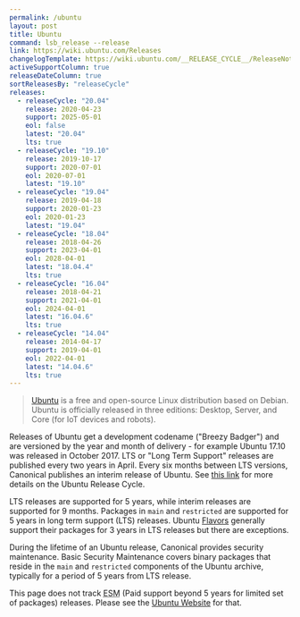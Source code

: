 ```yaml
---
permalink: /ubuntu
layout: post
title: Ubuntu
command: lsb_release --release
link: https://wiki.ubuntu.com/Releases
changelogTemplate: https://wiki.ubuntu.com/__RELEASE_CYCLE__/ReleaseNotes
activeSupportColumn: true
releaseDateColumn: true
sortReleasesBy: "releaseCycle"
releases:
  - releaseCycle: "20.04"
    release: 2020-04-23
    support: 2025-05-01
    eol: false
    latest: "20.04"
    lts: true
  - releaseCycle: "19.10"
    release: 2019-10-17
    support: 2020-07-01
    eol: 2020-07-01
    latest: "19.10"
  - releaseCycle: "19.04"
    release: 2019-04-18
    support: 2020-01-23
    eol: 2020-01-23
    latest: "19.04"
  - releaseCycle: "18.04"
    release: 2018-04-26
    support: 2023-04-01
    eol: 2028-04-01
    latest: "18.04.4"
    lts: true
  - releaseCycle: "16.04"
    release: 2018-04-21
    support: 2021-04-01
    eol: 2024-04-01
    latest: "16.04.6"
    lts: true
  - releaseCycle: "14.04"
    release: 2014-04-17
    support: 2019-04-01
    eol: 2022-04-01
    latest: "14.04.6"
    lts: true
---
```

>[Ubuntu](https://ubuntu.com) is a free and open-source Linux distribution based on Debian. Ubuntu is officially released in three editions: Desktop, Server, and Core (for IoT devices and robots).

Releases of Ubuntu get a development codename ("Breezy Badger") and are versioned by the year and month of delivery - for example Ubuntu 17.10 was released in October 2017. LTS or "Long Term Support" releases are published every two years in April. Every six months between LTS versions, Canonical publishes an interim release of Ubuntu. See [this link](https://www.ubuntu.com/about/release-cycle) for more details on the Ubuntu Release Cycle.

LTS releases are supported for 5 years, while interim releases are supported for 9 months. Packages in `main` and `restricted` are supported for 5 years in long term support (LTS) releases. Ubuntu [Flavors](https://wiki.ubuntu.com/UbuntuFlavors) generally support their packages for 3 years in LTS releases but there are exceptions.

During the lifetime of an Ubuntu release, Canonical provides security maintenance. Basic Security Maintenance covers binary packages that reside in the `main` and `restricted` components of the Ubuntu archive, typically for a period of 5 years from LTS release.

This page does not track <abbr title="Extended Security Maintenance">ESM</abbr> (Paid support beyond 5 years for limited set of packages) releases. Please see the [Ubuntu Website]({{page.link}}) for that.
